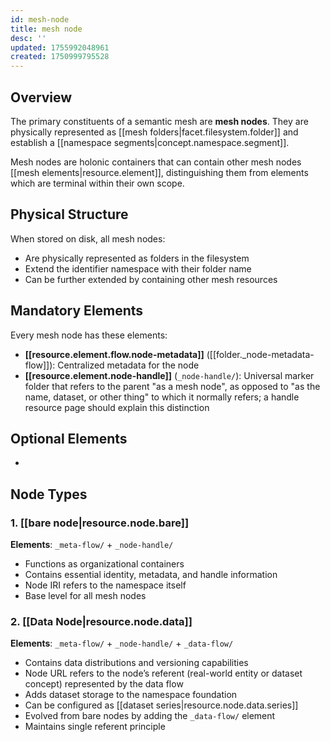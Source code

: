 ```yaml
---
id: mesh-node
title: mesh node
desc: ''
updated: 1755992048961
created: 1750999795528
---
```


## Overview

The primary constituents of a semantic mesh are **mesh nodes**. They are physically represented as [[mesh folders|facet.filesystem.folder]] and establish a [[namespace segments|concept.namespace.segment]].

Mesh nodes are holonic containers that can contain other mesh nodes [[mesh elements|resource.element]], distinguishing them from elements which are terminal within their own scope.

## Physical Structure

When stored on disk, all mesh nodes:
- Are physically represented as folders in the filesystem
- Extend the identifier namespace with their folder name
- Can be further extended by containing other mesh resources

## Mandatory Elements

Every mesh node has these elements:

- **[[resource.element.flow.node-metadata]]** ([[folder._node-metadata-flow]]): Centralized metadata for the node
- **[[resource.element.node-handle]]** (`_node-handle/`): Universal marker folder that refers to the parent "as a mesh node", as opposed to "as the name, dataset, or other thing" to which it normally refers; a handle resource page should explain this distinction

## Optional Elements

- 

## Node Types

### 1. [[bare node|resource.node.bare]]
**Elements**: `_meta-flow/` + `_node-handle/`
- Functions as organizational containers
- Contains essential identity, metadata, and handle information
- Node IRI refers to the namespace itself
- Base level for all mesh nodes


### 2. [[Data Node|resource.node.data]]
**Elements**: `_meta-flow/` + `_node-handle/` + `_data-flow/`
- Contains data distributions and versioning capabilities
- Node URL refers to the node’s referent (real-world entity or dataset concept) represented by the data flow
- Adds dataset storage to the namespace foundation
- Can be configured as [[dataset series|resource.node.data.series]]
- Evolved from bare nodes by adding the `_data-flow/` element
- Maintains single referent principle
